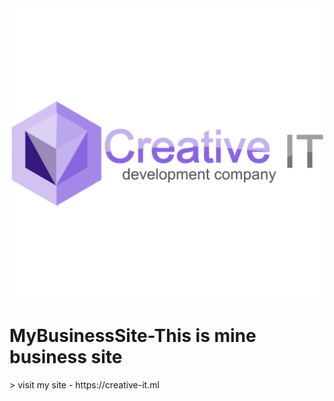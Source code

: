 <img src="logo.svg" />
<h1>MyBusinessSite-This is mine business site</h1>
> visit my site - https://creative-it.ml

